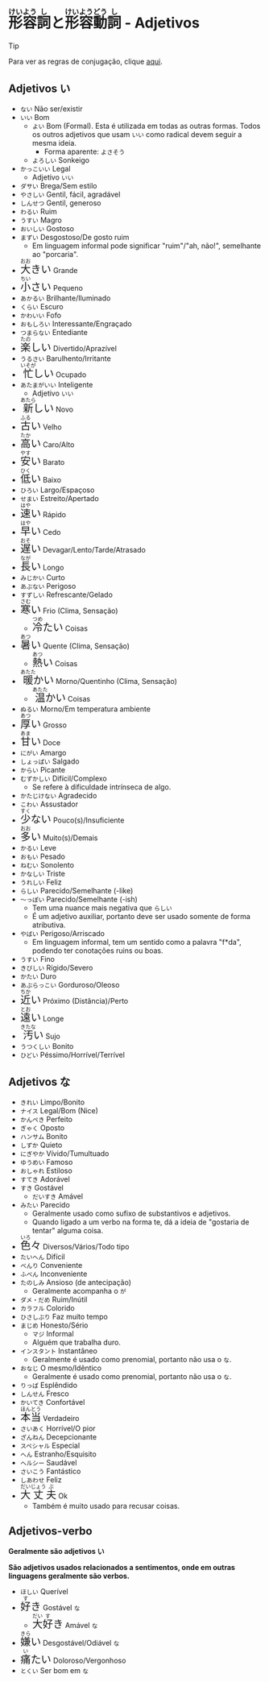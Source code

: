 # <ruby>形<rt>けい</rt>容<rt>よう</rt>詞<rt>し</rt></ruby>と<ruby>形<rt>けい</rt>容<rt>よう</rt>動<rt>どう</rt>詞<rt>し</rt></ruby> - Adjetivos

> [!TIP]
> Para ver as regras de conjugação, clique [aqui](conjugações-adjetivos.md).

## Adjetivos い

-   `ない` Não ser/existir
-   `いい` Bom
    -   `よい` Bom (Formal). Esta é utilizada em todas as outras formas. Todos os outros adjetivos que usam `いい` como radical devem seguir a mesma ideia.
        -   Forma aparente: `よさそう`
    -   `よろしい` Sonkeigo
-   `かっこいい` Legal
    -   Adjetivo `いい`
-   `ダサい` Brega/Sem estilo
-   `やさしい` Gentil, fácil, agradável
-   `しんせつ` Gentil, generoso
-   `わるい` Ruim
-   `うすい` Magro
-   `おいしい` Gostoso
-   `まずい` Desgostoso/De gosto ruim
    -   Em linguagem informal pode significar "ruim"/"ah, não!", semelhante ao "porcaria".
-   <font size="5"><code><ruby>大<rt>おお</rt>きい</ruby></code></font> Grande
-   <font size="5"><code><ruby>小<rt>ちい</rt>さい</ruby></code></font> Pequeno
-   `あかるい` Brilhante/Iluminado
-   `くらい` Escuro
-   `かわいい` Fofo
-   `おもしろい` Interessante/Engraçado
-   `つまらない` Entediante
-   <font size="5"><code><ruby>楽<rt>たの</rt></ruby>しい</code></font> Divertido/Aprazível
-   `うるさい` Barulhento/Irritante
-   <font size="5"><code><ruby>忙<rt>いそが</rt>しい</ruby></code></font> Ocupado
-   `あたまがいい` Inteligente
    -   Adjetivo `いい`
-   <font size="5"><code><ruby>新<rt>あたら</rt>しい</ruby></code></font> Novo
-   <font size="5"><code><ruby>古<rt>ふる</rt>い</ruby></code></font> Velho
-   <font size="5"><code><ruby>高<rt>たか</rt>い</ruby></code></font> Caro/Alto
-   <font size="5"><code><ruby>安<rt>やす</rt>い</ruby></code></font> Barato
-   <font size="5"><code><ruby>低<rt>ひく</rt>い</ruby></code></font> Baixo
-   `ひろい` Largo/Espaçoso
-   `せまい` Estreito/Apertado
-   <font size="5"><code><ruby>速<rt>はや</rt>い</ruby></code></font> Rápido
-   <font size="5"><code><ruby>早<rt>はや</rt>い</ruby></code></font> Cedo
-   <font size="5"><code><ruby>遅<rt>おそ</rt>い</ruby></code></font> Devagar/Lento/Tarde/Atrasado
-   <font size="5"><code><ruby>長<rt>なが</rt>い</ruby></code></font> Longo
-   `みじかい` Curto
-   `あぶない` Perigoso
-   `すずしい` Refrescante/Gelado
-   <font size="5"><code><ruby>寒<rt>さむ</rt>い</ruby></code></font> Frio (Clima, Sensação)
    -   <font size="5"><code><ruby>冷<rt>つめ</rt>たい</ruby></code></font> Coisas
-   <font size="5"><code><ruby>暑<rt>あつ</rt>い</ruby></code></font> Quente (Clima, Sensação)
    -   <font size="5"><code><ruby>熱<rt>あつ</rt>い</ruby></code></font> Coisas
-   <font size="5"><code><ruby>暖<rt>あたた</rt>かい</ruby></code></font> Morno/Quentinho (Clima, Sensação)
    -   <font size="5"><code><ruby>温<rt>あたた</rt>かい</ruby></code></font> Coisas
-   `ぬるい` Morno/Em temperatura ambiente
-   <font size="5"><code><ruby>厚<rt>あつ</rt>い</ruby></code></font> Grosso
-   <font size="5"><code><ruby>甘<rt>あま</rt>い</ruby></code></font> Doce
-   `にがい` Amargo
-   `しょっぱい` Salgado
-   `からい` Picante
-   `むずかしい` Difícil/Complexo
    -   Se refere à dificuldade intrínseca de algo.
-   `かたじけない` Agradecido
-   `こわい` Assustador
-   <font size="5"><code><ruby>少<rt>すく</rt>ない</ruby></code></font> Pouco(s)/Insuficiente
-   <font size="5"><code><ruby>多<rt>おお</rt>い</ruby></code></font> Muito(s)/Demais
-   `かるい` Leve
-   `おもい` Pesado
-   `ねむい` Sonolento
-   `かなしい` Triste
-   `うれしい` Feliz
-   `らしい` Parecido/Semelhante (-like)
-   `〜っぽい` Parecido/Semelhante (-ish)
    -   Tem uma nuance mais negativa que `らしい`
    -   É um adjetivo auxiliar, portanto deve ser usado somente de forma atributiva.
-   `やばい` Perigoso/Arriscado
    -   Em linguagem informal, tem um sentido como a palavra "f\*da", podendo ter conotações ruins ou boas.
-   `うすい` Fino
-   `きびしい` Rígido/Severo
-   `かたい` Duro
-   `あぶらっこい` Gorduroso/Oleoso
-   <font size="5"><code><ruby>近<rt>ちか</rt>い</ruby></code></font> Próximo (Distância)/Perto
-   <font size="5"><code><ruby>遠<rt>とお</rt>い</ruby></code></font> Longe
-   <font size="5"><code><ruby>汚<rt>きたな</rt>い</ruby></code></font> Sujo
-   `うつくしい` Bonito
-   `ひどい` Péssimo/Horrível/Terrível

## Adjetivos な

-   `きれい` Limpo/Bonito
-   `ナイス` Legal/Bom (Nice)
-   `かんぺき` Perfeito
-   `ぎゃく` Oposto
-   `ハンサム` Bonito
-   `しずか` Quieto
-   `にぎやか` Vívido/Tumultuado
-   `ゆうめい` Famoso
-   `おしゃれ` Estiloso
-   `すてき` Adorável
-   `すき` Gostável
    -   `だいすき` Amável
-   `みたい` Parecido
    -   Geralmente usado como sufixo de substantivos e adjetivos.
    -   Quando ligado a um verbo na forma te, dá a ideia de "gostaria de tentar" alguma coisa.
-   <font size="5"><code><ruby>色<rt>いろ</rt>々</ruby></code></font> Diversos/Vários/Todo tipo
-   `たいへん` Difícil
-   `べんり` Conveniente
-   `ふべん` Inconveniente
-   `たのしみ` Ansioso (de antecipação)
    -   Geralmente acompanha o `が`
-   `ダメ・だめ` Ruim/Inútil
-   `カラフル` Colorido
-   `ひさしぶり` Faz muito tempo
-   `まじめ` Honesto/Sério
    -   `マジ` Informal
    -   Alguém que trabalha duro.
-   `インスタント` Instantâneo
    -   Geralmente é usado como prenomial, portanto não usa o `な`.
-   `おなじ` O mesmo/Idêntico
    -   Geralmente é usado como prenomial, portanto não usa o `な`.
-   `りっぱ` Esplêndido
-   `しんせん` Fresco
-   `かいてき` Confortável
-   <font size="5"><code><ruby>本<rt>ほん</rt>当<rt>とう</rt></ruby></code></font> Verdadeiro
-   `さいあく` Horrível/O pior
-   `ざんねん` Decepcionante
-   `スペシャル` Especial
-   `へん` Estranho/Esquisito
-   `ヘルシー` Saudável
-   `さいこう` Fantástico
-   `しあわせ` Feliz
-   <font size="5"><code><ruby>大<rt>だい</rt>丈<rt>じょう</rt>夫<rt>ぶ</rt></ruby></code></font> Ok
    -   Também é muito usado para recusar coisas.

## Adjetivos-verbo

**Geralmente são adjetivos い**

**São adjetivos usados relacionados a sentimentos, onde em outras linguagens geralmente são verbos.**

-   `ほしい` Querível
-   <font size="5"><code><ruby>好<rt>す</rt>き</ruby></code></font> Gostável `な`
    -   <font size="5"><code><ruby>大<rt>だい</rt>好<rt>す</rt>き</ruby></code></font> Amável `な`
-   <font size="5"><code><ruby>嫌<rt>きら</rt>い</ruby></code></font> Desgostável/Odiável `な`
-   <font size="5"><code><ruby>痛<rt>い</rt>たい</ruby></code></font> Doloroso/Vergonhoso
-   `とくい` Ser bom em `な`
